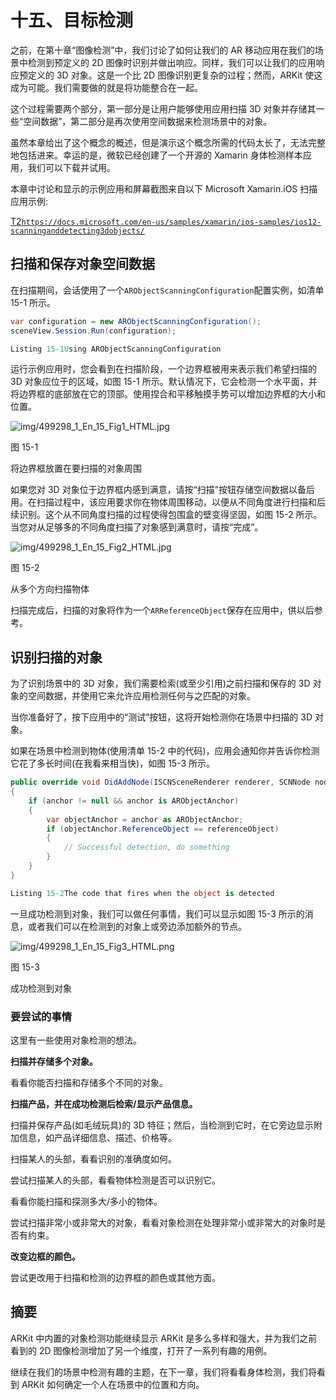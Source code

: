 # 十五、目标检测

之前，在第十章“图像检测”中，我们讨论了如何让我们的 AR 移动应用在我们的场景中检测到预定义的 2D 图像时识别并做出响应。同样，我们可以让我们的应用响应预定义的 3D 对象。这是一个比 2D 图像识别更复杂的过程；然而，ARKit 使这成为可能。我们需要做的就是将功能整合在一起。

这个过程需要两个部分，第一部分是让用户能够使用应用扫描 3D 对象并存储其一些“空间数据”，第二部分是再次使用空间数据来检测场景中的对象。

虽然本章给出了这个概念的概述，但是演示这个概念所需的代码太长了，无法完整地包括进来。幸运的是，微软已经创建了一个开源的 Xamarin 身体检测样本应用，我们可以下载并试用。

本章中讨论和显示的示例应用和屏幕截图来自以下 Microsoft Xamarin.iOS 扫描应用示例:

[T2`https://docs.microsoft.com/en-us/samples/xamarin/ios-samples/ios12-scanninganddetecting3dobjects/`](https://docs.microsoft.com/en-us/samples/xamarin/ios-samples/ios12-scanninganddetecting3dobjects/)

## 扫描和保存对象空间数据

在扫描期间，会话使用了一个`ARObjectScanningConfiguration`配置实例，如清单 15-1 所示。

```cs
var configuration = new ARObjectScanningConfiguration();
sceneView.Session.Run(configuration);

Listing 15-1Using ARObjectScanningConfiguration

```

运行示例应用时，您会看到在扫描阶段，一个边界框被用来表示我们希望扫描的 3D 对象应位于的区域，如图 15-1 所示。默认情况下，它会检测一个水平面，并将边界框的底部放在它的顶部。使用捏合和平移触摸手势可以增加边界框的大小和位置。

![img/499298_1_En_15_Fig1_HTML.jpg](img/499298_1_En_15_Fig1_HTML.jpg)

图 15-1

将边界框放置在要扫描的对象周围

如果您对 3D 对象位于边界框内感到满意，请按“扫描”按钮存储空间数据以备后用。在扫描过程中，该应用要求你在物体周围移动，以便从不同角度进行扫描和后续识别。这个从不同角度扫描的过程使得包围盒的壁变得坚固，如图 15-2 所示。当您对从足够多的不同角度扫描了对象感到满意时，请按“完成”。

![img/499298_1_En_15_Fig2_HTML.jpg](img/499298_1_En_15_Fig2_HTML.jpg)

图 15-2

从多个方向扫描物体

扫描完成后，扫描的对象将作为一个`ARReferenceObject`保存在应用中，供以后参考。

## 识别扫描的对象

为了识别场景中的 3D 对象，我们需要检索(或至少引用)之前扫描和保存的 3D 对象的空间数据，并使用它来允许应用检测任何与之匹配的对象。

当你准备好了，按下应用中的“测试”按钮，这将开始检测你在场景中扫描的 3D 对象。

如果在场景中检测到物体(使用清单 15-2 中的代码)，应用会通知你并告诉你检测它花了多长时间(在我看来相当快)，如图 15-3 所示。

```cs
public override void DidAddNode(ISCNSceneRenderer renderer, SCNNode node, ARAnchor anchor)
{
    if (anchor != null && anchor is ARObjectAnchor)
    {
        var objectAnchor = anchor as ARObjectAnchor;
        if (objectAnchor.ReferenceObject == referenceObject)
        {
            // Successful detection, do something
        }
    }
}

Listing 15-2The code that fires when the object is detected

```

一旦成功检测到对象，我们可以做任何事情，我们可以显示如图 15-3 所示的消息，或者我们可以在检测到的对象上或旁边添加额外的节点。

![img/499298_1_En_15_Fig3_HTML.png](img/499298_1_En_15_Fig3_HTML.png)

图 15-3

成功检测到对象

### 要尝试的事情

这里有一些使用对象检测的想法。

**扫描并存储多个对象。**

看看你能否扫描和存储多个不同的对象。

**扫描产品，并在成功检测后检索/显示产品信息。**

扫描并保存产品(如毛绒玩具)的 3D 特征；然后，当检测到它时，在它旁边显示附加信息，如产品详细信息、描述、价格等。

扫描某人的头部，看看识别的准确度如何。

尝试扫描某人的头部，看看物体检测是否可以识别它。

看看你能扫描和探测多大/多小的物体。

尝试扫描非常小或非常大的对象，看看对象检测在处理非常小或非常大的对象时是否有约束。

**改变边框的颜色。**

尝试更改用于扫描和检测的边界框的颜色或其他方面。

## 摘要

ARKit 中内置的对象检测功能继续显示 ARKit 是多么多样和强大，并为我们之前看到的 2D 图像检测增加了另一个维度，打开了一系列有趣的用例。

继续在我们的场景中检测有趣的主题，在下一章，我们将看看身体检测，我们将看到 ARKit 如何确定一个人在场景中的位置和方向。